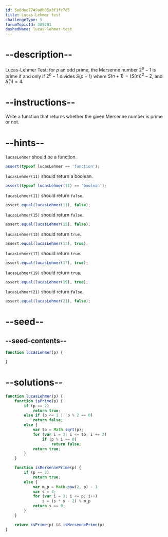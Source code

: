 ```yaml
---
id: 5e6dee7749a0b85a3f1fc7d5
title: Lucas-Lehmer test
challengeType: 5
forumTopicId: 385281
dashedName: lucas-lehmer-test
---
```


# --description--

Lucas-Lehmer Test: for $p$ an odd prime, the Mersenne number $2^p-1$ is prime if and only if $2^p-1$ divides $S(p-1)$ where $S(n+1)=(S(n))^2-2$, and $S(1)=4$.

# --instructions--

Write a function that returns whether the given Mersenne number is prime or not.

# --hints--

`lucasLehmer` should be a function.

```js
assert(typeof lucasLehmer == 'function');
```

`lucasLehmer(11)` should return a boolean.

```js
assert(typeof lucasLehmer(11) == 'boolean');
```

`lucasLehmer(11)` should return `false`.

```js
assert.equal(lucasLehmer(11), false);
```

`lucasLehmer(15)` should return `false`.

```js
assert.equal(lucasLehmer(15), false);
```

`lucasLehmer(13)` should return `true`.

```js
assert.equal(lucasLehmer(13), true);
```

`lucasLehmer(17)` should return `true`.

```js
assert.equal(lucasLehmer(17), true);
```

`lucasLehmer(19)` should return `true`.

```js
assert.equal(lucasLehmer(19), true);
```

`lucasLehmer(21)` should return `false`.

```js
assert.equal(lucasLehmer(21), false);
```

# --seed--

## --seed-contents--

```js
function lucasLehmer(p) {

}
```

# --solutions--

```js
function lucasLehmer(p) {
    function isPrime(p) {
        if (p == 2)
            return true;
        else if (p <= 1 || p % 2 == 0)
            return false;
        else {
            var to = Math.sqrt(p);
            for (var i = 3; i <= to; i += 2)
                if (p % i == 0)
                    return false;
            return true;
        }
    }

    function isMersennePrime(p) {
        if (p == 2)
            return true;
        else {
            var m_p = Math.pow(2, p) - 1
            var s = 4;
            for (var i = 3; i <= p; i++)
                s = (s * s - 2) % m_p
            return s == 0;
        }
    }

    return isPrime(p) && isMersennePrime(p)
}
```
